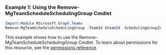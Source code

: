 ### Example 1: Using the Remove-MgTeamScheduleSchedulingGroup Cmdlet
```powershell
Import-Module Microsoft.Graph.Teams
Remove-MgTeamScheduleSchedulingGroup -TeamId $teamId -SchedulingGroupId $schedulingGroupId
```
This example shows how to use the Remove-MgTeamScheduleSchedulingGroup Cmdlet.
To learn about permissions for this resource, see the [permissions reference](/graph/permissions-reference).
